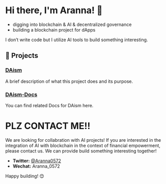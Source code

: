 # Hi there, I'm Aranna! 👋

- digging into blockchain & AI & decentralized governance
- building a blockchain project for dApps

I don’t write code but I utilize AI tools to build something interesting.

## 🚀 Projects

### [DAism](https://github.com/DAism2019/Smartcontract)
A brief description of what this project does and its purpose.

### [DAism-Docs](https://github.com/Aranna-0572/DAism-Docs)
You can find related Docs for DAism here.

# PLZ CONTACT ME‼️
We are looking for collabration with AI projects!
If you are interested in the integration of AI with blockchain in the context of financial empowerment, please contact us. We can provide build something interesting together!

- **Twitter:** [@Aranna0572](https://twitter.com/Aranna0572)
- **Wechat:** Aranna_0572

Happy building! 😊
